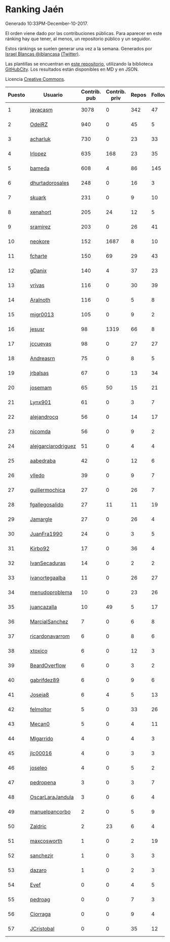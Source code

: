 # Ranking Jaén

Generado 10:33PM-December-10-2017.

El orden viene dado por las contribuciones públicas. Para aparecer en este ránking hay que tener, al menos, un repositorio público y un seguidor.

Estos ránkings se suelen generar una vez a la semana. Generados por [Israel Blancas @iblancasa](https://github.com/iblancasa/) [(Twitter)](https://twitter.com/iblancasa).

Las plantillas se encuentran en [este repositorio](https://github.com/iblancasa/GH-Spanish-Ranking), utilizando la biblioteca [GitHubCity](https://github.com/iblancasa/GitHubCity). Los resultados están disponibles en MD y en JSON.

Licencia [Creative Commons](https://creativecommons.org/licenses/by/4.0/).

| Puesto   |  Usuario  | Contrib. pub | Contrib. priv |Repos| Followers | Desde |  Avatar  |
|----------|-----------|--------------|---------------|-----|-----------|-------|----------|
|1|[javacasm](https://github.com/javacasm)|3078|0|342|47|2013-03-12|![javacasm](https://avatars0.githubusercontent.com/u/3841695)|
|2|[OdeiRZ](https://github.com/OdeiRZ)|940|0|45|5|2014-10-01|![OdeiRZ](https://avatars3.githubusercontent.com/u/8981290)|
|3|[acharluk](https://github.com/acharluk)|730|0|23|33|2013-08-03|![acharluk](https://avatars0.githubusercontent.com/u/5154281)|
|4|[lrlopez](https://github.com/lrlopez)|635|168|23|35|2011-01-04|![lrlopez](https://avatars3.githubusercontent.com/u/547387)|
|5|[bameda](https://github.com/bameda)|608|4|86|145|2011-06-26|![bameda](https://avatars1.githubusercontent.com/u/877218)|
|6|[dhurtadorosales](https://github.com/dhurtadorosales)|248|0|16|3|2016-09-19|![dhurtadorosales](https://avatars3.githubusercontent.com/u/22294592)|
|7|[skuark](https://github.com/skuark)|231|0|9|10|2010-10-26|![skuark](https://avatars3.githubusercontent.com/u/454382)|
|8|[xenahort](https://github.com/xenahort)|205|24|12|5|2016-03-30|![xenahort](https://avatars3.githubusercontent.com/u/18160833)|
|9|[sramirez](https://github.com/sramirez)|203|0|26|41|2010-12-02|![sramirez](https://avatars0.githubusercontent.com/u/506548)|
|10|[neokore](https://github.com/neokore)|152|1687|8|10|2011-07-25|![neokore](https://avatars3.githubusercontent.com/u/938057)|
|11|[fcharte](https://github.com/fcharte)|150|69|29|43|2014-08-05|![fcharte](https://avatars0.githubusercontent.com/u/8365501)|
|12|[gDanix](https://github.com/gDanix)|140|4|37|23|2011-10-10|![gDanix](https://avatars0.githubusercontent.com/u/1117657)|
|13|[vrivas](https://github.com/vrivas)|116|0|30|39|2012-12-14|![vrivas](https://avatars3.githubusercontent.com/u/3046042)|
|14|[Aralnoth](https://github.com/Aralnoth)|116|0|5|8|2011-04-06|![Aralnoth](https://avatars2.githubusercontent.com/u/712551)|
|15|[mjgr0013](https://github.com/mjgr0013)|105|0|9|2|2014-10-01|![mjgr0013](https://avatars2.githubusercontent.com/u/8981247)|
|16|[jesusr](https://github.com/jesusr)|98|1319|66|8|2011-12-11|![jesusr](https://avatars1.githubusercontent.com/u/1256168)|
|17|[jccuevas](https://github.com/jccuevas)|98|0|27|27|2013-04-10|![jccuevas](https://avatars3.githubusercontent.com/u/4116619)|
|18|[Andreasrn](https://github.com/Andreasrn)|75|0|8|5|2016-03-31|![Andreasrn](https://avatars1.githubusercontent.com/u/18190696)|
|19|[jrbalsas](https://github.com/jrbalsas)|67|0|13|34|2010-08-07|![jrbalsas](https://avatars1.githubusercontent.com/u/356995)|
|20|[josemam](https://github.com/josemam)|65|50|15|21|2015-03-14|![josemam](https://avatars1.githubusercontent.com/u/11481209)|
|21|[Lynx901](https://github.com/Lynx901)|61|0|3|7|2014-11-11|![Lynx901](https://avatars0.githubusercontent.com/u/9676003)|
|22|[alejandrocq](https://github.com/alejandrocq)|56|0|14|17|2010-05-20|![alejandrocq](https://avatars2.githubusercontent.com/u/282431)|
|23|[nicomda](https://github.com/nicomda)|56|0|9|2|2013-06-13|![nicomda](https://avatars1.githubusercontent.com/u/4690565)|
|24|[alejgarciarodriguez](https://github.com/alejgarciarodriguez)|51|0|4|4|2015-12-19|![alejgarciarodriguez](https://avatars0.githubusercontent.com/u/16359911)|
|25|[aabedraba](https://github.com/aabedraba)|42|0|12|6|2017-04-19|![aabedraba](https://avatars2.githubusercontent.com/u/27779735)|
|26|[vlledo](https://github.com/vlledo)|39|0|9|7|2011-03-28|![vlledo](https://avatars3.githubusercontent.com/u/695429)|
|27|[guillermochica](https://github.com/guillermochica)|27|0|26|7|2014-10-20|![guillermochica](https://avatars3.githubusercontent.com/u/9317092)|
|28|[fgallegosalido](https://github.com/fgallegosalido)|27|11|11|19|2015-03-24|![fgallegosalido](https://avatars1.githubusercontent.com/u/11628855)|
|29|[Jamargle](https://github.com/Jamargle)|27|0|26|4|2015-03-24|![Jamargle](https://avatars3.githubusercontent.com/u/11638357)|
|30|[JuanFra1990](https://github.com/JuanFra1990)|24|0|3|5|2015-10-22|![JuanFra1990](https://avatars2.githubusercontent.com/u/15248743)|
|31|[Kirbo92](https://github.com/Kirbo92)|17|0|36|4|2011-01-12|![Kirbo92](https://avatars2.githubusercontent.com/u/559575)|
|32|[IvanSecaduras](https://github.com/IvanSecaduras)|14|0|2|2|2015-09-25|![IvanSecaduras](https://avatars2.githubusercontent.com/u/14834225)|
|33|[ivanortegaalba](https://github.com/ivanortegaalba)|11|0|26|27|2013-10-16|![ivanortegaalba](https://avatars3.githubusercontent.com/u/5699976)|
|34|[menudoproblema](https://github.com/menudoproblema)|10|0|23|26|2011-08-12|![menudoproblema](https://avatars3.githubusercontent.com/u/976187)|
|35|[juancazalla](https://github.com/juancazalla)|10|49|5|17|2015-03-24|![juancazalla](https://avatars3.githubusercontent.com/u/11631002)|
|36|[MarcialSanchez](https://github.com/MarcialSanchez)|7|0|6|8|2015-10-03|![MarcialSanchez](https://avatars0.githubusercontent.com/u/14955899)|
|37|[ricardonavarrom](https://github.com/ricardonavarrom)|6|0|8|6|2012-11-20|![ricardonavarrom](https://avatars2.githubusercontent.com/u/2845589)|
|38|[xtoxico](https://github.com/xtoxico)|6|0|12|3|2012-08-07|![xtoxico](https://avatars0.githubusercontent.com/u/2110997)|
|39|[BeardOverflow](https://github.com/BeardOverflow)|6|0|3|2|2013-04-13|![BeardOverflow](https://avatars1.githubusercontent.com/u/4147595)|
|40|[gabrifdez89](https://github.com/gabrifdez89)|6|0|9|6|2013-02-26|![gabrifdez89](https://avatars0.githubusercontent.com/u/3704317)|
|41|[Joseja8](https://github.com/Joseja8)|6|4|5|13|2014-07-12|![Joseja8](https://avatars0.githubusercontent.com/u/8145991)|
|42|[felmoltor](https://github.com/felmoltor)|5|0|33|26|2011-06-13|![felmoltor](https://avatars2.githubusercontent.com/u/846513)|
|43|[Mecan0](https://github.com/Mecan0)|5|0|4|11|2013-06-11|![Mecan0](https://avatars1.githubusercontent.com/u/4668637)|
|44|[Mlgarrido](https://github.com/Mlgarrido)|4|0|4|3|2012-11-13|![Mlgarrido](https://avatars0.githubusercontent.com/u/2791173)|
|45|[jlc00016](https://github.com/jlc00016)|4|0|3|3|2015-06-05|![jlc00016](https://avatars1.githubusercontent.com/u/12764652)|
|46|[joseleo](https://github.com/joseleo)|4|0|5|2|2015-03-19|![joseleo](https://avatars2.githubusercontent.com/u/11560011)|
|47|[pedropena](https://github.com/pedropena)|3|0|3|7|2011-06-07|![pedropena](https://avatars0.githubusercontent.com/u/834583)|
|48|[OscarLaraJandula](https://github.com/OscarLaraJandula)|3|0|6|4|2016-09-19|![OscarLaraJandula](https://avatars0.githubusercontent.com/u/22294687)|
|49|[manuelpancorbo](https://github.com/manuelpancorbo)|2|0|5|9|2014-11-04|![manuelpancorbo](https://avatars1.githubusercontent.com/u/9550738)|
|50|[Zaldric](https://github.com/Zaldric)|2|23|6|4|2016-03-29|![Zaldric](https://avatars0.githubusercontent.com/u/18138275)|
|51|[maxcosworth](https://github.com/maxcosworth)|1|0|2|19|2010-09-06|![maxcosworth](https://avatars1.githubusercontent.com/u/389437)|
|52|[sanchezjr](https://github.com/sanchezjr)|1|0|3|3|2013-12-17|![sanchezjr](https://avatars0.githubusercontent.com/u/6205905)|
|53|[dazaro](https://github.com/dazaro)|1|0|2|3|2014-10-08|![dazaro](https://avatars1.githubusercontent.com/u/9086676)|
|54|[Evef](https://github.com/Evef)|0|0|4|5|2012-12-15|![Evef](https://avatars1.githubusercontent.com/u/3052550)|
|55|[pedroag](https://github.com/pedroag)|0|0|7|3|2013-09-23|![pedroag](https://avatars1.githubusercontent.com/u/5517655)|
|56|[Ciorraga](https://github.com/Ciorraga)|0|0|9|4|2013-11-08|![Ciorraga](https://avatars1.githubusercontent.com/u/5888071)|
|57|[JCristobal](https://github.com/JCristobal)|0|0|35|12|2014-09-23|![JCristobal](https://avatars3.githubusercontent.com/u/8878426)|
